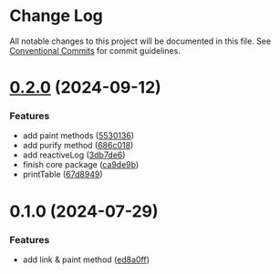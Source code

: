 # Change Log

All notable changes to this project will be documented in this file.
See [Conventional Commits](https://conventionalcommits.org) for commit guidelines.

# [0.2.0](https://github.com/miserylee/cmdx/compare/v0.1.0...v0.2.0) (2024-09-12)

### Features

* add paint methods ([5530136](https://github.com/miserylee/cmdx/commit/55301367ae388129ac93ce1cea695f51eac34161))
* add purify method ([686c018](https://github.com/miserylee/cmdx/commit/686c018e0883de3086f9da74ec25de253cb7aae3))
* add reactiveLog ([3db7de6](https://github.com/miserylee/cmdx/commit/3db7de65c0e6538a402f86655f010b381d25653e))
* finish core package ([ca9de9b](https://github.com/miserylee/cmdx/commit/ca9de9b4f2e380b965527f4949281b84c04be738))
* printTable ([67d8949](https://github.com/miserylee/cmdx/commit/67d8949a67db179228c0e8b43713b8e881259590))

# 0.1.0 (2024-07-29)

### Features

* add link & paint method ([ed8a0ff](https://github.com/miserylee/cmdx/commit/ed8a0ff3c108586b97748a9e28902cf01e353c68))
